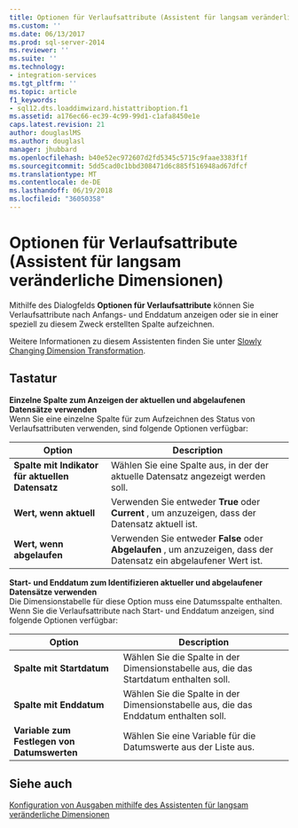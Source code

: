 ```yaml
---
title: Optionen für Verlaufsattribute (Assistent für langsam veränderliche Dimensionen) | Microsoft-Dokumentation
ms.custom: ''
ms.date: 06/13/2017
ms.prod: sql-server-2014
ms.reviewer: ''
ms.suite: ''
ms.technology:
- integration-services
ms.tgt_pltfrm: ''
ms.topic: article
f1_keywords:
- sql12.dts.loaddimwizard.histattriboption.f1
ms.assetid: a176ec66-ec39-4c99-99d1-c1afa8450e1e
caps.latest.revision: 21
author: douglaslMS
ms.author: douglasl
manager: jhubbard
ms.openlocfilehash: b40e52ec972607d2fd5345c5715c9faae3383f1f
ms.sourcegitcommit: 5dd5cad0c1bbd308471d6c885f516948ad67dfcf
ms.translationtype: MT
ms.contentlocale: de-DE
ms.lasthandoff: 06/19/2018
ms.locfileid: "36050358"
---
```

# <a name="historical-attribute-options-slowly-changing-dimension-wizard"></a>Optionen für Verlaufsattribute (Assistent für langsam veränderliche Dimensionen)
  Mithilfe des Dialogfelds **Optionen für Verlaufsattribute** können Sie Verlaufsattribute nach Anfangs- und Enddatum anzeigen oder sie in einer speziell zu diesem Zweck erstellten Spalte aufzeichnen.  
  
 Weitere Informationen zu diesem Assistenten finden Sie unter [Slowly Changing Dimension Transformation](slowly-changing-dimension-transformation.md).  
  
## <a name="options"></a>Tastatur  
 **Einzelne Spalte zum Anzeigen der aktuellen und abgelaufenen Datensätze verwenden**  
 Wenn Sie eine einzelne Spalte für zum Aufzeichnen des Status von Verlaufsattributen verwenden, sind folgende Optionen verfügbar:  
  
|Option|Description|  
|------------|-----------------|  
|**Spalte mit Indikator für aktuellen Datensatz**|Wählen Sie eine Spalte aus, in der der aktuelle Datensatz angezeigt werden soll.|  
|**Wert, wenn aktuell**|Verwenden Sie entweder **True** oder **Current** , um anzuzeigen, dass der Datensatz aktuell ist.|  
|**Wert, wenn abgelaufen**|Verwenden Sie entweder **False** oder **Abgelaufen** , um anzuzeigen, dass der Datensatz ein abgelaufener Wert ist.|  
  
 **Start- und Enddatum zum Identifizieren aktueller und abgelaufener Datensätze verwenden**  
 Die Dimensionstabelle für diese Option muss eine Datumsspalte enthalten. Wenn Sie die Verlaufsattribute nach Start- und Enddatum anzeigen, sind folgende Optionen verfügbar:  
  
|Option|Description|  
|------------|-----------------|  
|**Spalte mit Startdatum**|Wählen Sie die Spalte in der Dimensionstabelle aus, die das Startdatum enthalten soll.|  
|**Spalte mit Enddatum**|Wählen Sie die Spalte in der Dimensionstabelle aus, die das Enddatum enthalten soll.|  
|**Variable zum Festlegen von Datumswerten**|Wählen Sie eine Variable für die Datumswerte aus der Liste aus.|  
  
## <a name="see-also"></a>Siehe auch  
 [Konfiguration von Ausgaben mithilfe des Assistenten für langsam veränderliche Dimensionen](configure-outputs-using-the-slowly-changing-dimension-wizard.md)  
  
  